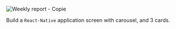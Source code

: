 
![Weekly report - Copie](https://github.com/user-attachments/assets/a77fbc44-5612-48f2-9fd8-c116278f7c82)




Build a `React-Native`  application screen with carousel, and 3 cards. 
